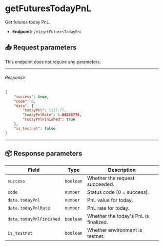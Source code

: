 # getFuturesTodayPnL

Get futures today PnL.

- **Endpoint:** `/v1/getFuturesTodayPnL`

## 📥 Request parameters

This endpoint does not require any parameters.

---

###### Response

```json
{
    "success": true,
    "code": 0,
    "data": {
        "todayPnl": 1337.77,
        "todayPnlRate": 0.04278779,
        "todayPnlFinished": true
    },
    "is_testnet": false
}
```

---

## 📦 Response parameters

| **Field**                 | **Type**   | **Description**                               |
|---------------------------|------------|-----------------------------------------------|
| `success`                | `boolean`  | Whether the request succeeded.                 |
| `code`                   | `number`   | Status code (0 = success).                     |
| `data.todayPnl`         | `number`   | PnL value for today.                           |
| `data.todayPnlRate`     | `number`   | PnL rate for today.                            |
| `data.todayPnlFinished` | `boolean`  | Whether the today's PnL is finalized.          |
| `is_testnet`            | `boolean`  | Whether environment is testnet.                |